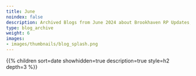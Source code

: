 ```yaml
---
title: June
noindex: false
description: Archived Blogs from June 2024 about Brookhaven RP Updates, exciting news, and new findings
type: blog_archive
weight: 6
images:
- images/thumbnails/blog_splash.png
---
```




{{% children sort=date showhidden=true description=true style=h2  depth=3 %}}
